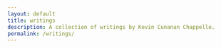 ```yaml
---
layout: default
title: writings
description: A collection of writings by Kevin Cunanan Chappelle.
permalink: /writings/
---
```


<div id="link-container">
  <ul>
    <!-- Links will be populated by JavaScript -->
  </ul>
</div>